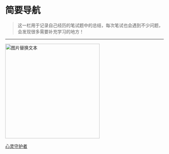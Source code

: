 
# 简要导航

> 这一栏用于记录自己经历的笔试题中的总结，每次笔试也会遇到不少问题，会发现很多需要补充学习的地方！

---

<img src="/images/logo1.jpg" alt="图片替换文本" width="300" height="300" align="bottom" />

[心灵守护者](/Other/motto.md)
